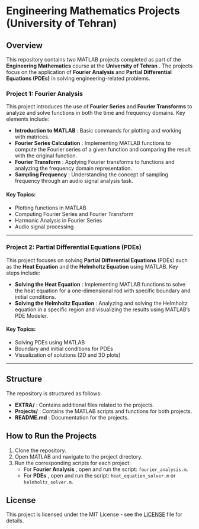 # Engineering Mathematics Projects (University of Tehran)


## Overview

This repository contains two MATLAB projects completed as part of the **Engineering Mathematics** course at the  **University of Tehran** . The projects focus on the application of **Fourier Analysis** and **Partial Differential Equations (PDEs)** in solving engineering-related problems.

### Project 1: Fourier Analysis

This project introduces the use of **Fourier Series** and **Fourier Transforms** to analyze and solve functions in both the time and frequency domains. Key elements include:

* **Introduction to MATLAB** : Basic commands for plotting and working with matrices.
* **Fourier Series Calculation** : Implementing MATLAB functions to compute the Fourier series of a given function and comparing the result with the original function.
* **Fourier Transform** : Applying Fourier transforms to functions and analyzing the frequency domain representation.
* **Sampling Frequency** : Understanding the concept of sampling frequency through an audio signal analysis task.

#### Key Topics:

* Plotting functions in MATLAB
* Computing Fourier Series and Fourier Transform
* Harmonic Analysis in Fourier Series
* Audio signal processing

---

### Project 2: Partial Differential Equations (PDEs)

This project focuses on solving **Partial Differential Equations** (PDEs) such as the **Heat Equation** and the **Helmholtz Equation** using MATLAB. Key steps include:

* **Solving the Heat Equation** : Implementing MATLAB functions to solve the heat equation for a one-dimensional rod with specific boundary and initial conditions.
* **Solving the Helmholtz Equation** : Analyzing and solving the Helmholtz equation in a specific region and visualizing the results using MATLAB’s PDE Modeler.

#### Key Topics:

* Solving PDEs using MATLAB
* Boundary and initial conditions for PDEs
* Visualization of solutions (2D and 3D plots)

---

## Structure

The repository is structured as follows:

* **EXTRA/** : Contains additional files related to the projects.
* **Projects/** : Contains the MATLAB scripts and functions for both projects.
* **README.md** : Documentation for the projects.

## How to Run the Projects

1. Clone the repository.
2. Open MATLAB and navigate to the project directory.
3. Run the corresponding scripts for each project:
   * For  **Fourier Analysis** , open and run the script: `fourier_analysis.m`.
   * For  **PDEs** , open and run the script: `heat_equation_solver.m` or `helmholtz_solver.m`.

## License

This project is licensed under the MIT License - see the [LICENSE](LICENSE) file for details.
